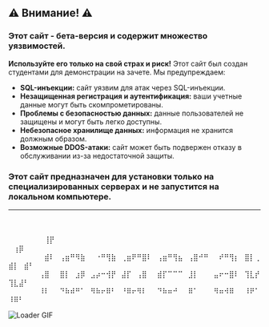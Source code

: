 ## ⚠️ Внимание! ⚠️

### Этот сайт - бета-версия и содержит множество уязвимостей.

**Используйте его только на свой страх и риск!** Этот сайт был создан студентами для демонстрации на зачете. Мы предупреждаем:

- **SQL-инъекции:** сайт уязвим для атак через SQL-инъекции.
- **Незащищенная регистрация и аутентификация:** ваши учетные данные могут быть скомпрометированы.
- **Проблемы с безопасностью данных:** данные пользователей не защищены и могут быть легко доступны.
- **Небезопасное хранилище данных:** информация не хранится должным образом.
- **Возможные DDOS-атаки:** сайт может быть подвержен отказу в обслуживании из-за недостаточной защиты.

###  Этот сайт предназначен для установки только на специализированных серверах и не запустится на локальном компьютере.

---
<div>
    <p>
        <br><br>
        ⠀⠀⠀⠀⠀⠀⠀⢸⡟⠀⠀⠀⠀⠀⠀⠀⠀⠀ㅤ⠀⠀⠀  ⠀⠀ㅤ⠀⢰⡿⠀⠀⠀⠀⠀⠀⠀⠀⠀⠀⠀⠀⠀⠀⠀⠀⠀⠀⠀⠀⠀⠀⠀⠀⠀⠀⠀⠀⠀⠀⠀⠀<br>
        ⠀⠀⠀⠀⠀⠀⠀⣾⠇⠀⢠⣶⠛⠻⣷⠀⠀⠐⠛⢻⣷⠀⢀⣶⠟⠛⣿⠇⠀⢠⣶⠛⢻⣦⠀⢠⣿⠚⠛⠀⠀⠞⠛⢻⡆⠀⣿⡇⢀⣾⡇⠀⣾⠃⠀⠀⠀⠀⠀⠀<br>
        ⠀⠀⠀⠀⠀⠀⢠⣿⠀⠀⣿⡇⠀⣰⡿⠀⣠⡴⠒⢺⡟⠀⣼⡏⠀⢠⣿⠀⠀⣾⡏⠉⠉⠉⠀⣸⡇⠀⠀⠀⣤⠖⠒⣿⠇⠀⢹⣇⡞⢹⣇⣼⠃⠀⠀⠀⠀⠀⠀⠀<br>
        ⠀⠀⠀⠀⠀⠀⠸⠇⠀⠀⠙⠷⠾⠛⠁⠀⠻⠷⠖⠿⠃⠀⠘⠿⠖⠻⠇⠀⠀⠙⠷⠶⠚⠀⠀⠿⠁⠀⠀⠀⠻⠶⠺⠿⠀⠀⠸⠟⠁⠸⠿⠃⠀⠀⠀⠀⠀⠀⠀<br>
    </p>
    <img src="https://github.com/loaderaw1337/loaderaw1337/blob/main/loaderaw.gif" alt="Loader GIF" style="margin-right: 20px;">
</div>
